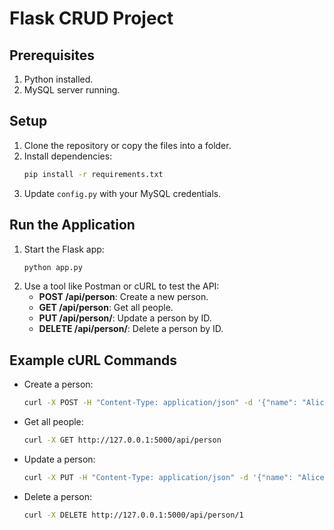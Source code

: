 # Flask CRUD Project

## Prerequisites
1. Python installed.
2. MySQL server running.

## Setup
1. Clone the repository or copy the files into a folder.
2. Install dependencies:
   ```bash
   pip install -r requirements.txt
   ```
3. Update `config.py` with your MySQL credentials.

## Run the Application
1. Start the Flask app:
   ```bash
   python app.py
   ```
2. Use a tool like Postman or cURL to test the API:
   - **POST /api/person**: Create a new person.
   - **GET /api/person**: Get all people.
   - **PUT /api/person/<id>**: Update a person by ID.
   - **DELETE /api/person/<id>**: Delete a person by ID.

## Example cURL Commands
- Create a person:
  ```bash
  curl -X POST -H "Content-Type: application/json" -d '{"name": "Alice", "age": 30, "address": "123 Wonderland"}' http://127.0.0.1:5000/api/person
  ```
- Get all people:
  ```bash
  curl -X GET http://127.0.0.1:5000/api/person
  ```
- Update a person:
  ```bash
  curl -X PUT -H "Content-Type: application/json" -d '{"name": "Alice Cooper", "age": 31, "address": "456 Wonderland Lane"}' http://127.0.0.1:5000/api/person/1
  ```
- Delete a person:
  ```bash
  curl -X DELETE http://127.0.0.1:5000/api/person/1
  ```
